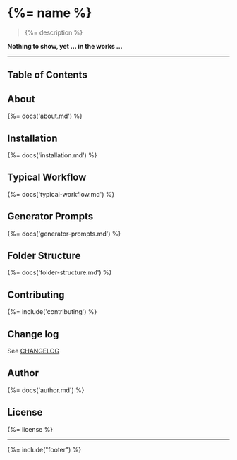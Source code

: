 # {%= name %}

> {%= description %}

**Nothing to show, yet ... in the works ...**

---

## Table of Contents
<!-- toc -->

## About
{%= docs('about.md') %}

## Installation
{%= docs('installation.md') %}

## Typical Workflow
{%= docs('typical-workflow.md') %}

## Generator Prompts
{%= docs('generator-prompts.md') %}

## Folder Structure
{%= docs('folder-structure.md') %}

## Contributing
{%= include('contributing') %}

## Change log
See [CHANGELOG](CHANGELOG.yml)

## Author
{%= docs('author.md') %}

## License
{%= license %}

***

{%= include("footer") %}
